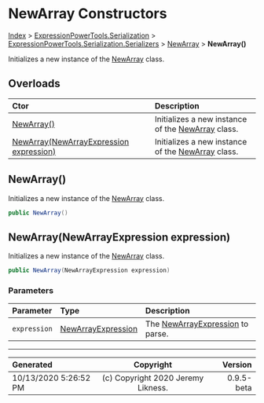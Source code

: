 ﻿# NewArray Constructors

[Index](../index.md) > [ExpressionPowerTools.Serialization](ExpressionPowerTools.Serialization.a.md) > [ExpressionPowerTools.Serialization.Serializers](ExpressionPowerTools.Serialization.Serializers.n.md) > [NewArray](ExpressionPowerTools.Serialization.Serializers.NewArray.cs.md) > **NewArray()**

Initializes a new instance of the [NewArray](ExpressionPowerTools.Serialization.Serializers.NewArray.cs.md) class.

## Overloads

| Ctor | Description |
| :-- | :-- |
| [NewArray()](#newarray) | Initializes a new instance of the [NewArray](ExpressionPowerTools.Serialization.Serializers.NewArray.cs.md) class. |
| [NewArray(NewArrayExpression expression)](#newarraynewarrayexpression-expression) | Initializes a new instance of the [NewArray](ExpressionPowerTools.Serialization.Serializers.NewArray.cs.md) class. |

## NewArray()

Initializes a new instance of the [NewArray](ExpressionPowerTools.Serialization.Serializers.NewArray.cs.md) class.

```csharp
public NewArray()
```



## NewArray(NewArrayExpression expression)

Initializes a new instance of the [NewArray](ExpressionPowerTools.Serialization.Serializers.NewArray.cs.md) class.

```csharp
public NewArray(NewArrayExpression expression)
```

### Parameters

| Parameter | Type | Description |
| :-- | :-- | :-- |
| `expression` | [NewArrayExpression](https://docs.microsoft.com/dotnet/api/system.linq.expressions.newarrayexpression) | The [NewArrayExpression](https://docs.microsoft.com/dotnet/api/system.linq.expressions.newarrayexpression) to parse. |



---

| Generated | Copyright | Version |
| :-- | :-: | --: |
| 10/13/2020 5:26:52 PM | (c) Copyright 2020 Jeremy Likness. | 0.9.5-beta |
